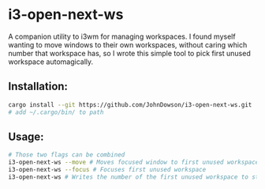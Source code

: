 # i3-open-next-ws
A companion utility to i3wm for managing workspaces.
I found myself wanting to move windows to their own workspaces, without caring which number that workspace has, so I wrote this simple tool to pick first unused workspace automagically.

## Installation:
```sh
cargo install --git https://github.com/JohnDowson/i3-open-next-ws.git
# add ~/.cargo/bin/ to path
```

## Usage:
```sh
# Those two flags can be combined
i3-open-next-ws --move # Moves focused window to first unused workspace
i3-open-next-ws --focus # Focuses first unused workspace
i3-open-next-ws # Writes the number of the first unused workspace to stdout
```
